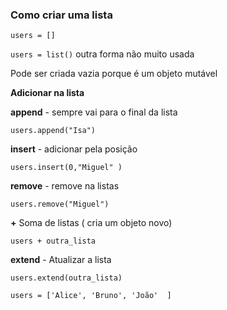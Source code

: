### Como criar uma lista

`users = []`

`users = list()` outra forma não muito usada

Pode ser criada vazia porque é um objeto mutável

**Adicionar na lista** 

**append** - sempre vai para o final da lista

```
users.append("Isa")
```

**insert** - adicionar pela posição

`users.insert(0,"Miguel" )`

**remove** - remove na listas

`users.remove("Miguel")`

**+** Soma de listas ( cria um objeto novo)

`users + outra_lista`

**extend** - Atualizar a lista 

```
users.extend(outra_lista)

users = ['Alice', 'Bruno', 'João'  ]
```

